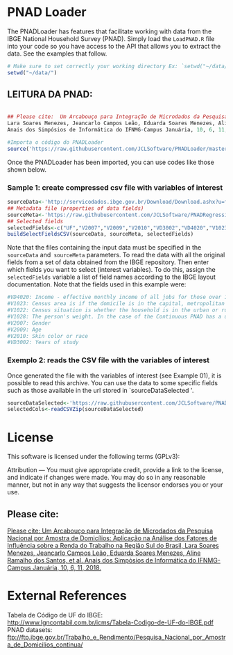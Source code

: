 # PNAD Loader

The PNADLoader has features that facilitate working with data from the IBGE National Household Survey (PNAD). Simply load the `LoadPNAD.R` file into your code so you have access to the API that allows you to extract the data. See the examples that follow.

```R
# Make sure to set correctly your working directory Ex: `setwd("~/data/")`.
setwd("~/data/")
```

## LEITURA DA PNAD:

```R
 
## Please cite:  Um Arcabouço para Integração de Microdados da Pesquisa Nacional por Amostra de Domicílios: Aplicação na Análise dos Fatores de Influência sobre a Renda do Trabalho na Região Sul do Brasil,
Lara Soares Menezes, Jeancarlo Campos Leão, Eduarda Soares Menezes, Aline Ramalho dos Santos, et al.
Anais dos Simpόsios de Informática do IFNMG-Campus Januária, 10, 6, 11, 2018. Avaliable on http://research.jcloud.net.br/bib/?q=Fatores

#Importa o código do PNADLoader
source('https://raw.githubusercontent.com/JCLSoftware/PNADLoader/master/src/LoadPNAD.R')

```
Once the PNADLoader has been imported, you can use codes like those shown below.

### Sample 1: create compressed csv file with variables of interest
```R
sourceData<-'http://servicodados.ibge.gov.br/Download/Download.ashx?u=ftp.ibge.gov.br/Trabalho_e_Rendimento/Pesquisa_Nacional_por_Amostra_de_Domicilios_continua/Trimestral/Microdados/2017/PNADC_012017_20180816.zip'
## Metadata file (properties of data fields)
sourceMeta<-'https://raw.githubusercontent.com/JCLSoftware/PNADRegression/master/data/meta.zip'
## Selected fields
selectedFields<-c("UF","V2007","V2009","V2010","VD3002","VD4020","V1023","V1022","V1028")
buildSelectFieldsCSV(sourceData, sourceMeta, selectedFields)

```
Note that the files containing the input data must be specified in the `sourceData` and` sourceMeta` parameters. To read the data with all the original fields from a set of data obtained from the IBGE repository. Then enter which fields you want to select (interest variables). To do this, assign the `selectedFields` variable a list of field names according to the IBGE layout documentation. Note that the fields used in this example were:

```R
#VD4020: Income - effective monthly income of all jobs for those over 14 years of age
#V1023: Census area is if the domicile is in the capital, metropolitan region or elsewhere in the state
#V1022: Census situation is whether the household is in the urban or rural area
#V1028: The person's weight. In the case of the Continuous PNAD has a unique variable of weight of the person and weight of the domicile
#V2007: Gender
#V2009: Age
#V2010: Skin color or race
#VD3002: Years of study
```
### Exemplo 2: reads the CSV file with the variables of interest
Once generated the file with the variables of interest (see Example 01), it is possible to read this archive. You can use the data to some specific fields such as those available in the url stored in `sourceDataSelected '.
```R
sourceDataSelected<-'https://raw.githubusercontent.com/JCLSoftware/PNADLoader/master/data/PNADC_012017_20180816i.zip'
selectedCols<-readCSVZip(sourceDataSelected)
```

# License

This software is licensed under the following terms (GPLv3):

Attribution — You must give appropriate credit, provide a link to the license, and indicate if changes were made. You may do so in any reasonable manner, but not in any way that suggests the licensor endorses you or your use. 

## Please cite:

[Please cite:  Um Arcabouço para Integração de Microdados da Pesquisa Nacional por Amostra de Domicílios: Aplicação na Análise dos Fatores de Influência sobre a Renda do Trabalho na Região Sul do Brasil,
Lara Soares Menezes, Jeancarlo Campos Leão, Eduarda Soares Menezes, Aline Ramalho dos Santos, et al.
Anais dos Simpόsios de Informática do IFNMG-Campus Januária, 10, 6, 11, 2018.](http://research.jcloud.net.br/bib/?q=Fatores)

# External References
Tabela de Código de UF do IBGE: http://www.lgncontabil.com.br/icms/Tabela-Codigo-de-UF-do-IBGE.pdf
PNAD datasets: ftp://ftp.ibge.gov.br/Trabalho_e_Rendimento/Pesquisa_Nacional_por_Amostra_de_Domicilios_continua/
